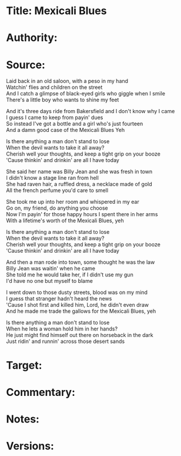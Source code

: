 # Title: Mexicali Blues

# Authority: 

# Source:

Laid back in an old saloon, with a peso in my hand  
Watchin' flies and children on the street  
And I catch a glimpse of black-eyed girls who giggle when I smile  
There's a little boy who wants to shine my feet  

And it's three days ride from Bakersfield and I don't know why I came  
I guess I came to keep from payin' dues  
So instead I've got a bottle and a girl who's just fourteen  
And a damn good case of the Mexicali Blues Yeh  

Is there anything a man don't stand to lose  
When the devil wants to take it all away?  
Cherish well your thoughts, and keep a tight grip on your booze  
'Cause thinkin' and drinkin' are all I have today  

She said her name was Billy Jean and she was fresh in town  
I didn't know a stage line ran from hell  
She had raven hair, a ruffled dress, a necklace made of gold  
All the french perfume you'd care to smell  

She took me up into her room and whispered in my ear  
Go on, my friend, do anything you choose  
Now I'm payin' for those happy hours I spent there in her arms  
With a lifetime's worth of the Mexicali Blues, yeh  

Is there anything a man don't stand to lose  
When the devil wants to take it all away?  
Cherish well your thoughts, and keep a tight grip on your booze  
'Cause thinkin' and drinkin' are all I have today  

And then a man rode into town, some thought he was the law  
Billy Jean was waitin' when he came  
She told me he would take her, if I didn't use my gun  
I'd have no one but myself to blame  

I went down to those dusty streets, blood was on my mind  
I guess that stranger hadn't heard the news  
'Cause I shot first and killed him, Lord, he didn't even draw  
And he made me trade the gallows for the Mexicali Blues, yeh  

Is there anything a man don't stand to lose  
When he lets a woman hold him in her hands?  
He just might find himself out there on horseback in the dark  
Just ridin' and runnin' across those desert sands  

# Target:  

# Commentary:  

# Notes:  

# Versions:  